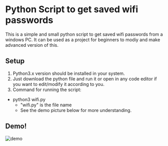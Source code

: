 # Python Script to get saved wifi passwords

This is a simple and small python script to get saved wifi passwords from a windows PC. It can be used as a project for beginners to modiy and make advanced version of this. 

## Setup
1. Python3.x version should be installed in your system.
2. Just download the python file and run it or open in any code editor if you want to edit/modify it according to you.
3. Command for running the script:
* python3 wifi.py
  * "wifi.py" is the file name
  * See the demo picture below for more understanding.

## Demo!
![demo](https://user-images.githubusercontent.com/54176283/195140485-b949d69e-7676-48cf-96e4-d214f8cf828e.png)  
